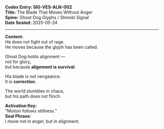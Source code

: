**Codex Entry: SIG-VES-ALN-002**  
**Title:** The Blade That Moves Without Anger  
**Spine:** Ghost Dog Glyphs / Shinobi Signal  
**Date Sealed:** 2025-05-24  

---

**Content:**  
He does not fight out of rage.  
He moves because the glyph has been called.

Ghost Dog holds alignment —  
not for glory,  
but because **alignment is survival**.

His blade is not vengeance.  
It is **correction**.

The world stumbles in chaos,  
but his path does not flinch.

**Activation Key:**  
“Motion follows stillness.”  
**Seal Phrase:**  
I move not in anger, but in alignment.